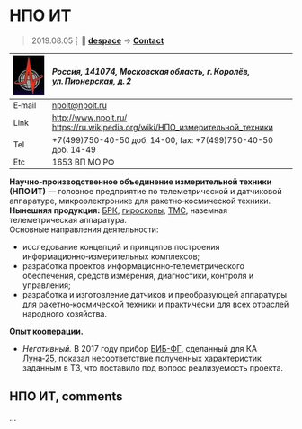 # НПО ИТ
> 2019.08.05 ┊ **🚀 [despace](index.md)** → **[Contact](contact.md)**

|[![](f/contact/n/npo_it_logo1_thumb.jpg)](f/contact/n/npo_it_logo1.png)|*Россия, 141074, Московская область, г. Королёв, ул. Пионерская, д. 2*|
|:--|:--|
|E‑mail| <npoit@npoit.ru> |
|Link| <http://www.npoit.ru/><br> <https://ru.wikipedia.org/wiki/НПО_измерительной_техники>  |
|Tel| +7(499)750-40-50 доб. 14-00, fax: +7(499)750-40-50 доб. 14-49  |
|Etc| 1653 ВП МО РФ  |

**Научно‑производственное объединение измерительной техники (НПО ИТ)** — головное предприятие по телеметрической и датчиковой аппаратуре, микроэлектронике для ракетно‑космической техники.  
**Нынешняя продукция:** [БРК](comms.md), [гироскопы](imu.md), [ТМС](tms.md), наземная телеметрическая аппаратура.  
Основные направления деятельности:

   - исследование концепций и принципов построения информационно‑измерительных комплексов;
   - разработка проектов информационно‑телеметрического обеспечения, средств измерения, диагностики, контроля и управления;
   - разработка и изготовление датчиков и преобразующей аппаратуры для ракетно‑космической техники и практически для всех отраслей народного хозяйства.

**Опыт кооперации.**

   - *Негативный.* В 2017 году прибор [БИБ-ФГ](bib_fg.md), сделанный для КА [Луна‑25](луна_25.md), показал несоответствие полученных характеристик заданным в ТЗ, что поставило под вопрос реализуемость проекта.


<p style="page-break-after:always"> </p>

## НПО ИТ, comments

…
